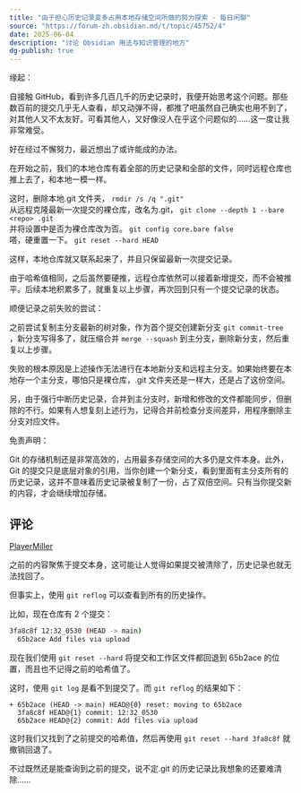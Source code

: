 ```yaml
---
title: "由于担心历史记录变多占用本地存储空间所做的努力探索 - 每日闲聊"
source: "https://forum-zh.obsidian.md/t/topic/45752/4"
date: 2025-06-04
description: "讨论 Obsidian 用法与知识管理的地方"
dg-publish: true
---
```

缘起：

自接触 GitHub，看到许多几百几千的历史记录时，我便开始思考这个问题。那些数百前的提交几乎无人查看，却又动弹不得，都推了吧虽然自己确实也用不到了，对其他人又不太友好。可看其他人，又好像没人在乎这个问题似的……这一度让我非常难受。

好在经过不懈努力，最近想出了或许能成的办法。

在开始之前，我们的本地仓库有着全部的历史记录和全部的文件，同时远程仓库也推上去了，和本地一模一样。

这时，删除本地.git 文件夹， `rmdir /s /q ".git"`  
从远程克隆最新一次提交的裸仓库，改名为.git， `git clone --depth 1 --bare <repo> .git`  
并将设置中是否为裸仓库改为否。 `git config core.bare false`  
嗒，硬重置一下。 `git reset --hard HEAD`

这样，本地仓库就又联系起来了，并且只保留最新一次提交记录。

由于哈希值相同，之后虽然要硬推，远程仓库依然可以接着新增提交，而不会被推平。后续本地积累多了，就重复以上步骤，再次回到只有一个提交记录的状态。

顺便记录之前失败的尝试：

之前尝试复制主分支最新的树对象，作为首个提交创建新分支 `git commit-tree` ，新分支写得多了，就压缩合并 `merge --squash` 到主分支，删除新分支，然后重复以上步骤。

失败的根本原因是上述操作无法进行在本地新分支和远程主分支。如果始终要在本地存一个主分支，哪怕只是裸仓库，.git 文件夹还是一样大，还是占了这份空间。

另，由于强行中断历史记录，合并到主分支时，新增和修改的文件都能同步，但删除的不行。如果有人想复刻上述行为，记得合并前检查分支间差异，用程序删除主分支对应文件。

免责声明：

Git 的存储机制还是非常高效的，占用最多存储空间的大多仍是文件本身。此外，Git 的提交只是底层对象的引用，当你创建一个新分支，看到里面有主分支所有的历史记录，这并不意味着历史记录被复制了一份，占了双倍空间。只有当你提交新的内容，才会继续增加存储。

## 评论

[PlayerMiller](https://forum-zh.obsidian.md/u/PlayerMiller)

之前的内容聚焦于提交本身，这可能让人觉得如果提交被清除了，历史记录也就无法找回了。

但事实上，使用 `git reflog` 可以查看到所有的历史操作。

比如，现在仓库有 2 个提交：

```bash
3fa8c8f 12:32_0530 (HEAD -> main)
  65b2ace Add files via upload
```

现在我们使用 `git reset --hard` 将提交和工作区文件都回退到 65b2ace 的位置，而且也不记得之前的哈希值了。

这时，使用 `git log` 是看不到提交了。而 `git reflog` 的结果如下：

```
+ 65b2ace (HEAD -> main) HEAD@{0} reset: moving to 65b2ace
  3fa8c8f HEAD@{1} commit: 12:32_0530
  65b2ace HEAD@{2} commit: Add files via upload
```

这时我们又找到了之前提交的哈希值，然后再使用 `git reset --hard 3fa8c8f` 就撤销回退了。

不过既然还是能查询到之前的提交，说不定.git 的历史记录比我想象的还要难清除……

 
